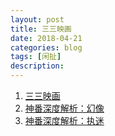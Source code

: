 ```yaml
---
layout: post
title: 三三映画
date: 2018-04-21
categories: blog
tags: [闲扯]
description: 
---
```


1. [三三映画](https://space.bilibili.com/38520275?spm_id_from=333.338.v_upinfo.3#/channel/detail?cid=26796)
1. [神番深度解析：幻像](https://www.bilibili.com/video/av21788221)
1. [神番深度解析：执迷](https://www.bilibili.com/video/av20839058)
